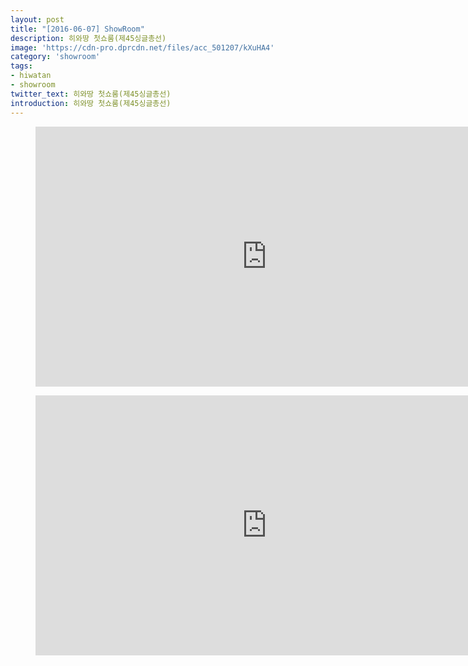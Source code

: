 ```yaml
---
layout: post
title: "[2016-06-07] ShowRoom"
description: 히와땅 첫쇼룸(제45싱글총선)
image: 'https://cdn-pro.dprcdn.net/files/acc_501207/kXuHA4'
category: 'showroom'
tags:
- hiwatan
- showroom
twitter_text: 히와땅 첫쇼룸(제45싱글총선)
introduction: 히와땅 첫쇼룸(제45싱글총선)
---
```

<figure class="video_container">
<iframe width="740" height="416" src="https://serviceapi.nmv.naver.com/flash/convertIframeTag.nhn?vid=50FC81F06F3B511CEB5556C6A3282113CD28&outKey=V128b43f63b017cca4d141a168383dac077cbc58f3651184596491a168383dac077cb" frameborder="no" scrolling="no" webkitallowfullscreen mozallowfullscreen allowfullscreen></iframe>
</figure>

<figure class="video_container">
<iframe width="740" height="416" src="https://serviceapi.nmv.naver.com/flash/convertIframeTag.nhn?vid=A7A562482CC5D3F103DF4FF996E7237D6309&outKey=V1233b0da515a4fff2aa6c10964006b52b35c47c93cb8e6cdb876c10964006b52b35c" frameborder="no" scrolling="no" webkitallowfullscreen mozallowfullscreen allowfullscreen></iframe>
</figure>
